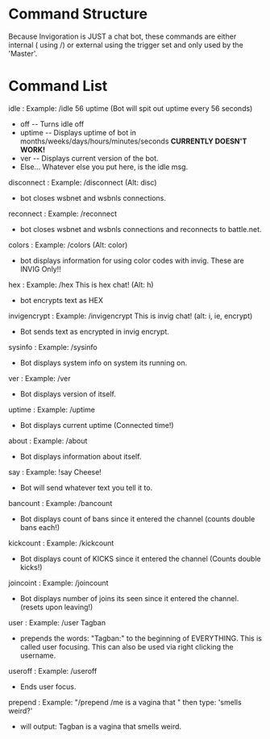 # Command Structure #

Because Invigoration is JUST a chat bot, these commands are either internal ( using /) or external using the trigger set and only used by the 'Master'.


# Command List #

idle : Example: /idle 56 uptime (Bot will spit out uptime every 56 seconds)
  * off -- Turns idle off
  * uptime -- Displays uptime of bot in months/weeks/days/hours/minutes/seconds **CURRENTLY DOESN'T WORK!**
  * ver -- Displays current version of the bot.
  * Else... Whatever else you put here, is the idle msg.


disconnect : Example: /disconnect (Alt: disc)
  * bot closes wsbnet and wsbnls connections.

reconnect : Example: /reconnect
  * bot closes wsbnet and wsbnls connections and reconnects to battle.net.

colors : Example: /colors (Alt: color)
  * bot displays information for using color codes with invig. These are INVIG Only!!

hex : Example: /hex This is hex chat! (Alt: h)
  * bot encrypts text as HEX

invigencrypt : Example: /invigencrypt This is invig chat! (alt: i, ie, encrypt)
  * Bot sends text as encrypted in invig encrypt.

sysinfo : Example: /sysinfo
  * Bot displays system info on system its running on.

ver : Example: /ver
  * Bot displays version of itself.

uptime : Example: /uptime
  * Bot displays current uptime (Connected time!)

about : Example: /about
  * Bot displays information about itself.

say :  Example: !say Cheese!
  * Bot will send whatever text you tell it to.

bancount : Example: /bancount
  * Bot displays count of bans since it entered the channel (counts double bans each!)

kickcount : Example: /kickcount
  * Bot displays count of KICKS since it entered the channel (Counts double kicks!)

joincoint : Example: /joincount
  * Bot displays number of joins its seen since it entered the channel. (resets upon leaving!)

user : Example: /user Tagban
  * prepends the words: "Tagban:" to the beginning of EVERYTHING. This is called user focusing. This can also be used via right clicking the username.

useroff : Example: /useroff
  * Ends user focus.

prepend : Example: "/prepend /me is a vagina that " then type: 'smells weird?'
  * will output: Tagban is a vagina that smells weird.